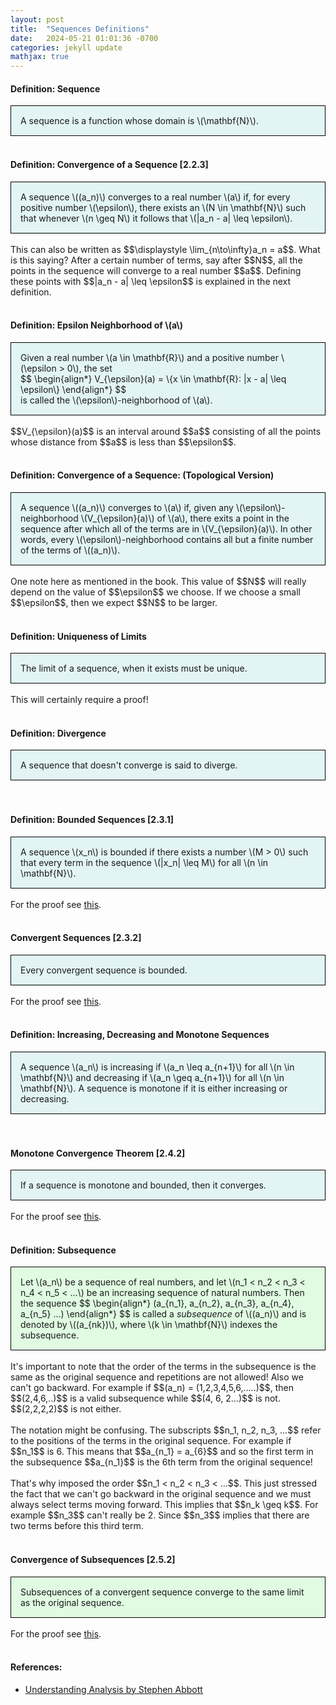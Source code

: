 ```yaml
---
layout: post
title:  "Sequences Definitions"
date:   2024-05-21 01:01:36 -0700
categories: jekyll update
mathjax: true
---
```

<!------------------------------------------------------------------------------------>
<h4><b>Definition: Sequence</b></h4>
<div style="background-color: #E3F4F4; padding: 15px 15px 15px 15px; border:1px solid black;">
  A sequence is a function whose domain is \(\mathbf{N}\).
</div>
<br>
<!------------------------------------------------------------------------------------>
<h4><b>Definition: Convergence of a Sequence [2.2.3]</b></h4>
<div style="background-color: #E3F4F4; padding: 15px 15px 15px 15px; border:1px solid black;">
  A sequence \((a_n)\) converges to a real number \(a\) if, for every positive number \(\epsilon\), there exists an \(N \in \mathbf{N}\) such that whenever \(n \geq N\) it follows that \(|a_n - a| \leq \epsilon\).
</div>
<br>
This can also be written as $$\displaystyle \lim_{n\to\infty}a_n = a$$. What is this saying? After a certain number of terms, say after $$N$$, all the points in the sequence will converge to a real number $$a$$. Defining these points with $$|a_n - a| \leq \epsilon$$ is explained in the next definition.
<br>
<br>
<!------------------------------------------------------------------------------------>
<h4><b>Definition: Epsilon Neighborhood of \(a\)</b></h4>
<div style="background-color: #E3F4F4; padding: 15px 15px 15px 15px; border:1px solid black;">
  Given a real number \(a \in \mathbf{R}\) and a positive number \(\epsilon > 0\), the set
  <div>
	  $$
	  \begin{align*}
	  V_{\epsilon}(a) = \{x \in \mathbf{R}: |x - a| \leq \epsilon\}
	  \end{align*}
	  $$
  </div>
  is called the \(\epsilon\)-neighborhood of \(a\).
</div>
<br>
$$V_{\epsilon}(a)$$ is an interval around $$a$$ consisting of all the points whose distance from $$a$$ is less than $$\epsilon$$. 
<br>
<br>
<!------------------------------------------------------------------------------------>
<h4><b>Definition: Convergence of a Sequence: (Topological Version)</b></h4>
<div style="background-color: #E3F4F4; padding: 15px 15px 15px 15px; border:1px solid black;">
	A sequence \((a_n)\) converges to \(a\) if, given any \(\epsilon\)-neighborhood \(V_{\epsilon}(a)\) of \(a\), there exits a point in the sequence after which all of the terms are in \(V_{\epsilon}(a)\). In other words, every \(\epsilon\)-neighborhood contains all but a finite number of the terms of \((a_n)\).
</div>
<br>
One note here as mentioned in the book. This value of $$N$$ will really depend on the value of $$\epsilon$$ we choose. If we choose a small $$\epsilon$$, then we expect $$N$$ to be larger.
<br>
<br>
<!------------------------------------------------------------------------------------>
<h4><b>Definition: Uniqueness of Limits</b></h4>
<div style="background-color: #E3F4F4; padding: 15px 15px 15px 15px; border:1px solid black;">
	The limit of a sequence, when it exists must be unique.
</div>
<br>
This will certainly require a proof!
<br>
<br>
<!------------------------------------------------------------------------------------>
<h4><b>Definition: Divergence</b></h4>
<div style="background-color: #E3F4F4; padding: 15px 15px 15px 15px; border:1px solid black;">
	A sequence that doesn't converge is said to diverge.
</div>
<br>
<br>
<!------------------------------------------------------------------------------------>
<h4><b>Definition: Bounded Sequences [2.3.1]</b></h4>
<div style="background-color: #E3F4F4; padding: 15px 15px 15px 15px; border:1px solid black;">
	A sequence \(x_n\) is bounded if there exists a number \(M > 0\) such that every term in the sequence \(|x_n| \leq M\) for all \(n \in \mathbf{N}\).
</div>
<br>
For the proof see <a href="https://strncat.github.io/jekyll/update/2024/06/03/analysis-seq-bounded.html">this</a>.
<br>
<br>
<!------------------------------------------------------------------------------------>
<h4><b>Convergent Sequences [2.3.2]</b></h4>
<div style="background-color: #E3F4F4; padding: 15px 15px 15px 15px; border:1px solid black;">
  Every convergent sequence is bounded.
</div>
<br>
For the proof see <a href="https://strncat.github.io/jekyll/update/2024/06/12/analysis-seq-if-convergent-then-bounded.html">this</a>.
<br>
<br>
<!------------------------------------------------------------------------------------>
<h4><b>Definition: Increasing, Decreasing and Monotone Sequences</b></h4>
<div style="background-color: #E3F4F4; padding: 15px 15px 15px 15px; border:1px solid black;">
	A sequence \(a_n\) is increasing if \(a_n \leq a_{n+1}\) for all \(n \in \mathbf{N}\) and decreasing if \(a_n \geq a_{n+1}\) for all \(n \in \mathbf{N}\). A sequence is monotone if it is either increasing or decreasing.
</div>
<br>
<br>
<!------------------------------------------------------------------------------------>
<h4><b>Monotone Convergence Theorem [2.4.2]</b></h4>
<div style="background-color: #E3F4F4; padding: 15px 15px 15px 15px; border:1px solid black;">
  If a sequence is monotone and bounded, then it converges.
</div>
<br>
For the proof see <a href="https://strncat.github.io/jekyll/update/2024/04/29/analysis-seq-monotone-convergence-theorem.html">this</a>.
<br>
<br>
<!------------------------------------------------------------------------------------>
<h4><b>Definition: Subsequence</b></h4>
<div style="background-color: #E0FBE2; padding: 15px 15px 15px 15px; border:1px solid black;">
	Let \(a_n\) be a sequence of real numbers, and let \(n_1 < n_2 < n_3 < n_4 < n_5 < ...\) be an increasing sequence of natural numbers. Then the sequence
		  $$
		  \begin{align*}
		  (a_{n_1}, a_{n_2}, a_{n_3}, a_{n_4}, a_{n_5} ...)
		  \end{align*}
		  $$
    is called a <i>subsequence</i> of \((a_n)\) and is denoted by \((a_{nk})\), where \(k \in \mathbf{N}\) indexes the subsequence.
</div>
<br>
It's important to note that the order of the terms in the subsequence is the same as the original sequence and repetitions are not allowed! Also we can't go backward. For example if $$(a_n) = (1,2,3,4,5,6,.....)$$, then $$(2,4,6,..)$$ is a valid subsequence while $$(4, 6, 2...)$$ is not. $$(2,2,2,2)$$ is not either.
<br>
<br>
The notation might be confusing. The subscripts $$n_1, n_2, n_3, ...$$ refer to the positions of the terms in the original sequence. For example if $$n_1$$ is 6. This means that $$a_{n_1} = a_{6}$$ and so the first term in the subsequence $$a_{n_1}$$ is the 6th term from the original sequence! 
<br>
<br>
That's why imposed the order $$n_1 < n_2 < n_3 < ...$$. This just stressed the fact that we can't go backward in the original sequence and we must always select terms moving forward. This implies that $$n_k \geq k$$. For example $$n_3$$ can't really be 2. Since $$n_3$$ implies that there are two terms before this third term.
<br>
<br>
<!------------------------------------------------------------------------------------>
<h4><b>Convergence of Subsequences [2.5.2]</b></h4>
<div style="background-color: #E0FBE2; padding: 15px 15px 15px 15px; border:1px solid black;">
  Subsequences of a convergent sequence converge to the same limit as the original sequence.
</div>
<br>
For the proof see <a href="https://strncat.github.io/jekyll/update/2024/06/11/analysis-seq-subseq-convergence.html">this</a>.
<br>
<br>
<!------------------------------------------------------------------------------------>
<h4><b>References:</b></h4>
<ul>
<li><a href="https://www.amazon.com/Understanding-Analysis-Undergraduate-Texts-Mathematics/dp/1493927116">Understanding Analysis by Stephen Abbott</a></li>
</ul>